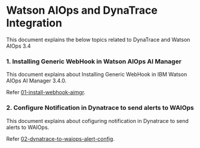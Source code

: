 #  Watson AIOps and DynaTrace Integration

This document explains the below topics related to DynaTrace and Watson AIOps 3.4

### 1. Installing Generic WebHook in Watson AIOps AI Manager

This document explains about Installing Generic WebHook in IBM Watson AIOps AI Manager 3.4.0.

Refer [01-install-webhook-aimgr](./01-install-webhook-aimgr).

### 2.  Configure Notification in Dynatrace to send alerts to WAIOps

This document explains about cofiguring notification in Dynatrace to send alerts to WAIOps.

Refer [02-dynatrace-to-waiops-alert-config](./02-dynatrace-to-waiops-alert-config).
